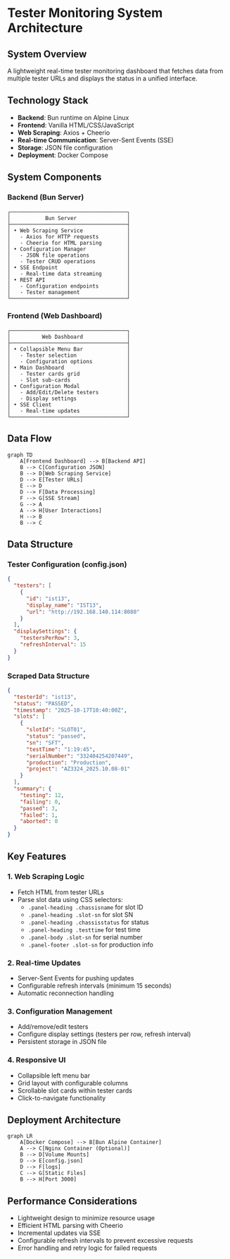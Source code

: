 # Tester Monitoring System Architecture

## System Overview
A lightweight real-time tester monitoring dashboard that fetches data from multiple tester URLs and displays the status in a unified interface.

## Technology Stack
- **Backend**: Bun runtime on Alpine Linux
- **Frontend**: Vanilla HTML/CSS/JavaScript
- **Web Scraping**: Axios + Cheerio
- **Real-time Communication**: Server-Sent Events (SSE)
- **Storage**: JSON file configuration
- **Deployment**: Docker Compose

## System Components

### Backend (Bun Server)
```
┌─────────────────────────────────────┐
│           Bun Server                │
├─────────────────────────────────────┤
│ • Web Scraping Service              │
│   - Axios for HTTP requests         │
│   - Cheerio for HTML parsing        │
│ • Configuration Manager             │
│   - JSON file operations            │
│   - Tester CRUD operations          │
│ • SSE Endpoint                      │
│   - Real-time data streaming        │
│ • REST API                          │
│   - Configuration endpoints         │
│   - Tester management               │
└─────────────────────────────────────┘
```

### Frontend (Web Dashboard)
```
┌─────────────────────────────────────┐
│          Web Dashboard              │
├─────────────────────────────────────┤
│ • Collapsible Menu Bar              │
│   - Tester selection                │
│   - Configuration options           │
│ • Main Dashboard                    │
│   - Tester cards grid               │
│   - Slot sub-cards                  │
│ • Configuration Modal               │
│   - Add/Edit/Delete testers         │
│   - Display settings                │
│ • SSE Client                        │
│   - Real-time updates               │
└─────────────────────────────────────┘
```

## Data Flow

```mermaid
graph TD
    A[Frontend Dashboard] --> B[Backend API]
    B --> C[Configuration JSON]
    B --> D[Web Scraping Service]
    D --> E[Tester URLs]
    E --> D
    D --> F[Data Processing]
    F --> G[SSE Stream]
    G --> A
    A --> H[User Interactions]
    H --> B
    B --> C
```

## Data Structure

### Tester Configuration (config.json)
```json
{
  "testers": [
    {
      "id": "ist13",
      "display_name": "IST13",
      "url": "http://192.168.140.114:8080"
    }
  ],
  "displaySettings": {
    "testersPerRow": 3,
    "refreshInterval": 15
  }
}
```

### Scraped Data Structure
```json
{
  "testerId": "ist13",
  "status": "PASSED",
  "timestamp": "2025-10-17T10:40:00Z",
  "slots": [
    {
      "slotId": "SLOT01",
      "status": "passed",
      "sn": "SFT",
      "testTime": "1:19:45",
      "serialNumber": "332404254207449",
      "production": "Production",
      "project": "AZ3324_2025.10.08-01"
    }
  ],
  "summary": {
    "testing": 12,
    "failing": 0,
    "passed": 3,
    "failed": 1,
    "aborted": 0
  }
}
```

## Key Features

### 1. Web Scraping Logic
- Fetch HTML from tester URLs
- Parse slot data using CSS selectors:
  - `.panel-heading .chassisname` for slot ID
  - `.panel-heading .slot-sn` for slot SN
  - `.panel-heading .chassisstatus` for status
  - `.panel-heading .testtime` for test time
  - `.panel-body .slot-sn` for serial number
  - `.panel-footer .slot-sn` for production info

### 2. Real-time Updates
- Server-Sent Events for pushing updates
- Configurable refresh intervals (minimum 15 seconds)
- Automatic reconnection handling

### 3. Configuration Management
- Add/remove/edit testers
- Configure display settings (testers per row, refresh interval)
- Persistent storage in JSON file

### 4. Responsive UI
- Collapsible left menu bar
- Grid layout with configurable columns
- Scrollable slot cards within tester cards
- Click-to-navigate functionality

## Deployment Architecture

```mermaid
graph LR
    A[Docker Compose] --> B[Bun Alpine Container]
    A --> C[Nginx Container (Optional)]
    B --> D[Volume Mounts]
    D --> E[config.json]
    D --> F[logs]
    C --> G[Static Files]
    B --> H[Port 3000]
```

## Performance Considerations
- Lightweight design to minimize resource usage
- Efficient HTML parsing with Cheerio
- Incremental updates via SSE
- Configurable refresh intervals to prevent excessive requests
- Error handling and retry logic for failed requests